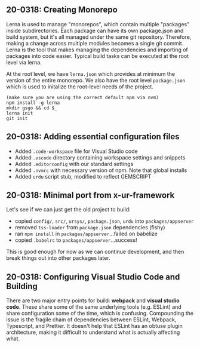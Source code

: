 ## 20-0318: Creating Monorepo

Lerna is used to manage "monorepos", which contain multiple "packages" inside subdirectories. Each package can have its own package.json and build system, but it's all managed under the same git repository. Therefore, making a change across multiple modules becomes a single git commit. Lerna is the tool that makes managing the dependencies and importing of packages into code easier. Typical build tasks can be executed at the root level via lerna. 

At the root level, we have `lerna.json` which provides at minimum the version of the entire monorepo. We also have the root level `package.json` which is used to initalize the root-level needs of the project. 

```
(make sure you are using the correct default npm via nvm)
npm install -g lerna
mkdir gsgo && cd $_
lerna init
git init
```

## 20-0318: Adding essential configuration files

* Added `.code-workspace` file for Visual Studio code
* Added `.vscode` directory containing workspace settings and snippets
* Added `.editorconfig` with our standard settings
* Added `.nvmrc` with necessary version of npm. Note that global installs 
* Added `urdu` script stub, modified to reflect GEMSCRIPT 

## 20-0318: Minimal port from x-ur-framework

Let's see if we can just get the old project to build:

* copied `config/`, `src/`, `ursys/`, `package.json`, `urdu` into `packages/appserver`
* removed `tss-loader` from `package.json` dependencies (fishy)
* ran `npm install` in `packages/appserver`...failed on babelize
* copied `.babelrc` to `packages/appserver`...success!

This is good enough for now as we can continue development, and then break things out into other packages later.

## 20-0318: Configuring Visual Studio Code and Building

There are two major entry points for build: **webpack** and **visual studio code**. These share some of the same underlying tools (e.g. ESLint) and share configuration some of the time, which is confusing. Compounding the issue is the fragile chain of dependencies between ESLint, Webpack, Typescript, and Prettier. It doesn't help that ESLint has an obtuse plugin architecture, making it difficult to understand what is actually affecting what.

